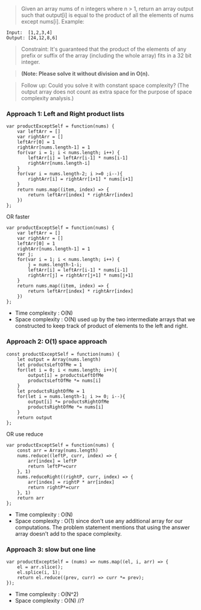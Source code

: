> Given an array nums of n integers where n > 1,  return an array output such that output[i] is equal to the product of all the elements of nums except nums[i].
Example:
```
Input:  [1,2,3,4]
Output: [24,12,8,6]
```
>Constraint: It's guaranteed that the product of the elements of any prefix or suffix of the array (including the whole array) fits in a 32 bit integer.

>**(Note: Please solve it without division and in O(n).**

>Follow up:
Could you solve it with constant space complexity? (The output array does not count as extra space for the purpose of space complexity analysis.)
### Approach 1: Left and Right product lists
```
var productExceptSelf = function(nums) {
    var leftArr = []
    var rightArr = []
    leftArr[0] = 1
    rightArr[nums.length-1] = 1
    for(var i = 1; i < nums.length; i++) {
        leftArr[i] = leftArr[i-1] * nums[i-1]
        rightArr[nums.length-i]
    }
    for(var i = nums.length-2; i >=0 ;i--){
        rightArr[i] = rightArr[i+1] * nums[i+1]
    }
    return nums.map((item, index) => {
        return leftArr[index] * rightArr[index]
    })
};
```
OR faster
```
var productExceptSelf = function(nums) {
    var leftArr = []
    var rightArr = []
    leftArr[0] = 1
    rightArr[nums.length-1] = 1
    var j;
    for(var i = 1; i < nums.length; i++) {
        j = nums.length-1-i;
        leftArr[i] = leftArr[i-1] * nums[i-1]
        rightArr[j] = rightArr[j+1] * nums[j+1]
    }
    return nums.map((item, index) => {
        return leftArr[index] * rightArr[index]
    })
};
```
* Time complexity : O(N)
* Space complexity : O(N) used up by the two intermediate arrays that we constructed to keep track of product of elements to the left and right.

### Approach 2: O(1) space approach
```
const productExceptSelf = function(nums) {
    let output = Array(nums.length)
    let productsLeftOfMe = 1
    for(let i = 0; i < nums.length; i++){
        output[i] = productsLeftOfMe
        productsLeftOfMe *= nums[i]
    }
    let productsRightOfMe = 1
    for(let i = nums.length-1; i >= 0; i--){
        output[i] *= productsRightOfMe
        productsRightOfMe *= nums[i]
    }
    return output
};
```
OR use reduce
```
var productExceptSelf = function(nums) {
    const arr = Array(nums.length)
    nums.reduce((leftP, curr, index) => {
        arr[index] = leftP
        return leftP*=curr
    }, 1)
    nums.reduceRight((rightP, curr, index) => {
        arr[index] = rightP * arr[index] 
        return rightP*=curr 
    }, 1)
    return arr
}; 
```
* Time complexity : O(N)
* Space complexity : O(1) since don't use any additional array for our computations. The problem statement mentions that using the answer array doesn't add to the space complexity.


### Approach 3: slow but one line
```
var productExceptSelf = (nums) => nums.map((el, i, arr) => {
    el = arr.slice(); 
    el.splice(i, 1); 
    return el.reduce((prev, curr) => curr *= prev);
});
```
* Time complexity : O(N^2)
* Space complexity : O(N)  //? 
